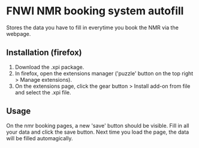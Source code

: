 # FNWI NMR booking system autofill

Stores the data you have to fill in everytime you book the NMR via the webpage.

## Installation (firefox)

1. Download the .xpi package.
2. In firefox, open the extensions manager ('puzzle' button on the top right > Manage extensions).
3. On the extensions page, click the gear button > Install add-on from file and select the .xpi file.

## Usage

On the nmr booking pages, a new 'save' button should be visible. Fill in all your data and click the save button.
Next time you load the page, the data will be filled automagically.

